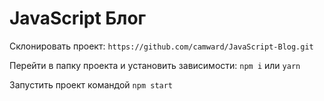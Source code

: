 # JavaScript Блог

Склонировать проект: `https://github.com/camward/JavaScript-Blog.git`

Перейти в папку проекта и установить зависимости: `npm i` или `yarn`

Запустить проект командой `npm start`